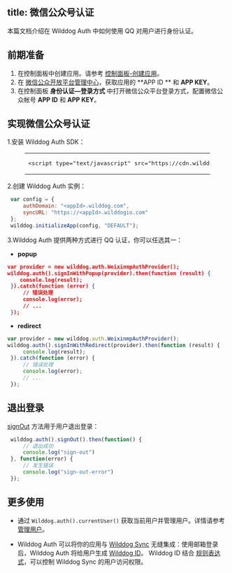 
title: 微信公众号认证
---

本篇文档介绍在 Wilddog Auth 中如何使用 QQ 对用户进行身份认证。

## 前期准备

1. 在控制面板中创建应用。请参考 [控制面板-创建应用](/console/creat.html#创建一个野狗应用)。
2. 在 [微信公众开放平台管理中心](http://mp.weixin.qq.com/)，获取应用的 **APP ID ** 和 **APP KEY**。
3. 在控制面板 **身份认证—登录方式** 中打开微信公众平台登录方式，配置微信公众帐号 **APP ID** 和 **APP KEY**。

## 实现微信公众号认证

1.安装 Wilddog Auth SDK：
 <figure class="highlight html"><table><tbody><tr><td class="code"><pre><div class="line"><span class="tag"><<span class="name">script</span> <span class="attr">type</span>=<span class="string">"text/javascript"</span> <span class="attr">src</span>=<span class="string">"<span>ht</span>tps://cdn.wilddog.com/sdk/js/<span class="js-version"></span>/wilddog-auth.js"</span>></span><span class="undefined"></span><span class="tag"></<span class="name">script</span>></span></div></pre></td></tr></tbody></table></figure>

2.创建 Wilddog Auth 实例：

```javascript
 var config = {
     authDomain: "<appId>.wilddog.com",
     syncURL: "https://<appId>.wilddogio.com"
 };
 wilddog.initializeApp(config, "DEFAULT");

```

3.Wilddog Auth 提供两种方式进行 QQ 认证，你可以任选其一：

- **popup**

```json
var provider = new wilddog.auth.WeixinmpAuthProvider();
wilddog.auth().signInWithPopup(provider).then(function (result) {
    console.log(result);
 }).catch(function (error) {
     // 错误处理
     console.log(error);
     // ...
 });
```

- **redirect**

```js
var provider = new wilddog.auth.WeixinmpAuthProvider();
wilddog.auth().signInWithRedirect(provider).then(function (result) {
     console.log(result);
 }).catch(function (error) {
     // 错误处理
     console.log(error);
     // ...
 });
```

## 退出登录

[signOut](/guide/auth/web/api.html#signout) 方法用于用户退出登录：

```javascript
 wilddog.auth().signOut().then(function() {
     // 退出成功
     console.log("sign-out")
 }, function(error) {
     // 发生错误
     console.log("sign-out-error")
 });
```

## 更多使用

- 通过 `Wilddog.auth().currentUser()` 获取当前用户并管理用户。详情请参考 [管理用户](/guide/auth/web/manageuser.html)。


- Wilddog Auth 可以将你的应用与 [Wilddog Sync](/overview/sync.html) 无缝集成：使用邮箱登录后，Wilddog Auth 将给用户生成 [Wilddog ID](/guide/auth/core/concept.html#Wilddog-ID)。
  Wilddog ID 结合 [规则表达式](/guide/sync/rules/introduce.html)，可以控制 Wilddog Sync 的用户访问权限。




